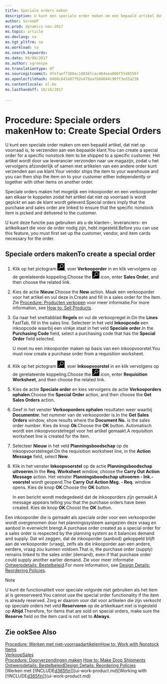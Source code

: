 ```yaml
---
title: Speciale orders maken
description: U kunt een speciale order maken om een bepaald artikel dat niet op voorraad is, te verzenden aan een bepaalde klant. Het artikel wordt door uw leverancier verzonden naar uw magazijn, zodat u het vervolgens afzonderlijk of samen met artikelen van een andere order kunt verzenden aan uw klant.
author: SorenGP
ms.prod: dynamics-nav-2017
ms.topic: article
ms.devlang: na
ms.tgt_pltfrm: na
ms.workload: na
ms.search.keywords: 
ms.date: 09/08/2017
ms.author: sgroespe
ms.translationtype: HT
ms.sourcegitcommit: 4fefaef7380ac10836fcac404eea006f55d8556f
ms.openlocfilehash: 6460c643a07f92e478aafb84044c90ff3ed3a236
ms.contentlocale: nl-be
ms.lasthandoff: 10/16/2017

---
```

# <a name="how-to-create-special-orders"></a><span data-ttu-id="51396-104">Procedure: Speciale orders maken</span><span class="sxs-lookup"><span data-stu-id="51396-104">How to: Create Special Orders</span></span>
<span data-ttu-id="51396-105">U kunt een speciale order maken om een bepaald artikel, dat niet op voorraad is, te verzenden aan een bepaalde klant.</span><span class="sxs-lookup"><span data-stu-id="51396-105">You can create a special order for a specific nonstock item to be shipped to a specific customer.</span></span> <span data-ttu-id="51396-106">Het artikel wordt door uw leverancier verzonden naar uw magazijn, zodat u het vervolgens afzonderlijk of samen met artikelen van een andere order kunt verzenden aan uw klant.</span><span class="sxs-lookup"><span data-stu-id="51396-106">Your vendor ships the item to your warehouse and you can then ship the item on to your customer either independently or together with other items on another order.</span></span>  

<span data-ttu-id="51396-107">Speciale orders maken het mogelijk een inkooporder en een verkooporder aan elkaar te koppelen zodat het artikel dat niet op voorraad is wordt gepickt en aan de klant wordt geleverd.</span><span class="sxs-lookup"><span data-stu-id="51396-107">Special orders imply that the purchase and sales order are linked to ensure that the specific nonstock item is picked and delivered to the customer.</span></span>  

<span data-ttu-id="51396-108">U kunt deze functie pas gebruiken als u de klanten-, leveranciers- en artikelkaart die voor de order nodig zijn, hebt ingesteld.</span><span class="sxs-lookup"><span data-stu-id="51396-108">Before you can use this feature, you must first set up the customer, vendor, and item cards necessary for the order.</span></span>  

## <a name="to-create-a-special-order"></a><span data-ttu-id="51396-109">Speciale orders maken</span><span class="sxs-lookup"><span data-stu-id="51396-109">To create a special order</span></span>  
1.  <span data-ttu-id="51396-110">Klik op het pictogram ![Zoeken naar pagina of rapport](media/ui-search/search_small.png "pictogram Zoeken naar pagina of rapport"), voer **Verkooporder** in en klik vervolgens op de gerelateerde koppeling.</span><span class="sxs-lookup"><span data-stu-id="51396-110">Choose the ![Search for Page or Report](media/ui-search/search_small.png "Search for Page or Report icon") icon, enter **Sales Order**, and then choose the related link.</span></span>  
2. <span data-ttu-id="51396-111">Kies de actie **Nieuw**.</span><span class="sxs-lookup"><span data-stu-id="51396-111">Choose the **New** action.</span></span> <span data-ttu-id="51396-112">Maak een  verkooporder voor het artikel en vul deze in.</span><span class="sxs-lookup"><span data-stu-id="51396-112">Create and fill in a  sales order for the item.</span></span> <span data-ttu-id="51396-113">Zie [Procedure: Producten verkopen](sales-how-sell-products.md) voor meer informatie.</span><span class="sxs-lookup"><span data-stu-id="51396-113">For more information, see [How to: Sell Products](sales-how-sell-products.md).</span></span>
3.  <span data-ttu-id="51396-114">Ga naar het sneltabblad **Regels** en vul de verkoopregel in.</span><span class="sxs-lookup"><span data-stu-id="51396-114">On the **Lines** FastTab, fill in the sales line.</span></span> <span data-ttu-id="51396-115">Selecteer in het veld **Inkoopcode** een inkoopcode waarbij een vinkje staat in het veld **Speciale order**.</span><span class="sxs-lookup"><span data-stu-id="51396-115">In the **Purchasing Code** field, select a purchasing code that has the **Special Order** field selected.</span></span>

    <span data-ttu-id="51396-116">U moet nu een inkooporder maken op basis van een inkoopvoorstel.</span><span class="sxs-lookup"><span data-stu-id="51396-116">You must now create a purchase order from a requisition worksheet.</span></span>  
4. <span data-ttu-id="51396-117">Klik op het pictogram ![Zoeken naar pagina of rapport](media/ui-search/search_small.png "pictogram Zoeken naar pagina of rapport"), voer **Inkoopvoorstel** in en klik vervolgens op de gerelateerde koppeling.</span><span class="sxs-lookup"><span data-stu-id="51396-117">Choose the ![Search for Page or Report](media/ui-search/search_small.png "Search for Page or Report icon") icon, enter **Requisition Worksheet**, and then choose the related link.</span></span>  
5. <span data-ttu-id="51396-118">Kies de actie **Speciale order** en kies vervolgens de actie **Verkooporders ophalen**.</span><span class="sxs-lookup"><span data-stu-id="51396-118">Choose the **Special Order** action, and then choose the **Get Sales Orders** action.</span></span>  
6.  <span data-ttu-id="51396-119">Geef in het venster **Verkooporders ophalen** resultaten weer waarbij **Documentnr.** het nummer van de verkooporder is.</span><span class="sxs-lookup"><span data-stu-id="51396-119">In the **Get Sales Orders** window, show results where the **Document No.** is the sales order number.</span></span> <span data-ttu-id="51396-120">Kies de knop **Ok**.</span><span class="sxs-lookup"><span data-stu-id="51396-120">Choose the **OK** button.</span></span> <span data-ttu-id="51396-121">Automatisch wordt een inkoopvoorstelregel voor het artikel gemaakt.</span><span class="sxs-lookup"><span data-stu-id="51396-121">A requisition worksheet line is created for the item.</span></span>  
7.  <span data-ttu-id="51396-122">Selecteer **Nieuw** in het veld **Planningsboodschap** op de inkoopvoorstelregel.</span><span class="sxs-lookup"><span data-stu-id="51396-122">On the requisition worksheet line, in the **Action Message** field, select **New**.</span></span>  
8.  <span data-ttu-id="51396-123">Klik in het venster **Inkoopvoorstel** op de actie **Planningsboodschap uitvoeren**.</span><span class="sxs-lookup"><span data-stu-id="51396-123">In the **Req. Worksheet** window, choose the **Carry Out Action Message** action.</span></span> <span data-ttu-id="51396-124">Het venster **Planningsboodschap uitvoeren - Ink.-voorstel** wordt geopend.</span><span class="sxs-lookup"><span data-stu-id="51396-124">The **Carry Out Action Msg. - Req.** window opens.</span></span> <span data-ttu-id="51396-125">Kies de knop **OK**.</span><span class="sxs-lookup"><span data-stu-id="51396-125">Choose the **OK** button.</span></span>  

    <span data-ttu-id="51396-126">In een bericht wordt medegedeeld dat de inkooporders zijn gemaakt.</span><span class="sxs-lookup"><span data-stu-id="51396-126">A message appears telling you that the purchase orders have been created.</span></span> <span data-ttu-id="51396-127">Kies de knop **OK**.</span><span class="sxs-lookup"><span data-stu-id="51396-127">Choost the **OK** button.</span></span>  

<span data-ttu-id="51396-128">Een inkooporder die is gemaakt als speciale order voor een verkooporder wordt overgenomen door het planningssysteem aangezien deze vraag en aanbod in evenwicht brengt.</span><span class="sxs-lookup"><span data-stu-id="51396-128">A purchase order created as a special order for a sales order is respected by the planning system as it balances demand and supply.</span></span> <span data-ttu-id="51396-129">Dat wil zeggen, dat de inkooporder (aanbod) gekoppeld blijft aan de verkooporder (vraag), zelfs als die inkooporder aan een andere, eerdere, vraag zou kunnen voldoen.</span><span class="sxs-lookup"><span data-stu-id="51396-129">That is, the purchase order (supply) remains linked to the sales order (demand), even if that purchase order could supply another earlier demand.</span></span> <span data-ttu-id="51396-130">Zie voor meer informatie [Ontwerpdetails: Bestelbeleid](design-details-reservation-order-tracking-and-action-messaging.md).</span><span class="sxs-lookup"><span data-stu-id="51396-130">For more information, see [Design Details: Reordering Policies](design-details-reservation-order-tracking-and-action-messaging.md).</span></span>  

> [!NOTE]  
>  <span data-ttu-id="51396-131">U kunt de functionaliteit voor speciale volgorde niet gebruiken als het item al is gereserveerd.</span><span class="sxs-lookup"><span data-stu-id="51396-131">You cannot use the special order functionality if the item is already reserved.</span></span> <span data-ttu-id="51396-132">Zorg er daarom voor dat voor artikelen die zijn verkocht op speciale orders het veld **Reserveren** op de artikelkaart niet is ingesteld op **Altijd**.</span><span class="sxs-lookup"><span data-stu-id="51396-132">Therefore, for items that are sold on special orders, make sure the **Reserve** field on the item card is not set to **Always**.</span></span>  

## <a name="see-also"></a><span data-ttu-id="51396-133">Zie ook</span><span class="sxs-lookup"><span data-stu-id="51396-133">See Also</span></span>  
[<span data-ttu-id="51396-134">Procedure: Werken met niet-voorraadartikelen</span><span class="sxs-lookup"><span data-stu-id="51396-134">How to: Work with Nonstock Items</span></span>](inventory-how-work-nonstock-items.md)  
[<span data-ttu-id="51396-135">Verkoop</span><span class="sxs-lookup"><span data-stu-id="51396-135">Sales</span></span>](sales-manage-sales.md)  
<span data-ttu-id="51396-136">[Procedure: Doorverzendingen maken](sales-how-drop-shipment.md) </span><span class="sxs-lookup"><span data-stu-id="51396-136">[How to: Make Drop Shipments](sales-how-drop-shipment.md) </span></span>  
[<span data-ttu-id="51396-137">Ontwerpdetails: Bestelbeleid</span><span class="sxs-lookup"><span data-stu-id="51396-137">Design Details: Reordering Policies</span></span>](design-details-reservation-order-tracking-and-action-messaging.md)  
<span data-ttu-id="51396-138">[Werken met [!INCLUDE[d365fin](includes/d365fin_md.md)]](ui-work-product.md)</span><span class="sxs-lookup"><span data-stu-id="51396-138">[Working with [!INCLUDE[d365fin](includes/d365fin_md.md)]](ui-work-product.md)</span></span>

